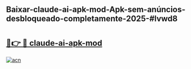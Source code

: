 ## Baixar-claude-ai-apk-mod-Apk-sem-anúncios-desbloqueado-completamente-2025-#lvwd8

# <h2><a href="https://ainizakaria.my?title=claude-ai-apk-mod&ref=20M">🔗👉 🔴 claude-ai-apk-mod</a></h2>

[![acn](https://github.com/user-attachments/assets/0f9c940e-d8b0-45ae-aac7-cd30a18b3e1c)](https://ainizakaria.my?title=claude-ai-apk-mod&ref=20M)

